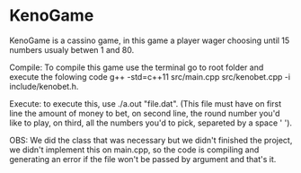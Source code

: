 # KenoGame

KenoGame is a cassino game, in this game a player wager choosing until 15 numbers usualy betwen 1 and 80. 


Compile: To compile this game use the terminal go to root folder and execute the folowing code g++ -std=c++11 src/main.cpp src/kenobet.cpp -i include/kenobet.h.

Execute: to execute this, use ./a.out "file.dat". (This file must have on first line the amount of money to bet, on second line, the round number you'd like to play, on third, all the numbers you'd to pick, separeted by a space ' ').

OBS: We did the class that was necessary but we didn't finished the project, we didn't implement this on main.cpp, so the code is compiling and generating an error if the file won't be passed by argument and that's it.